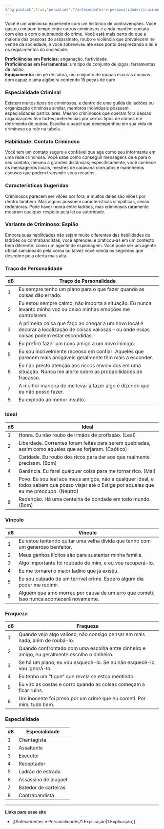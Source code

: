 ```yaml
---
{"dg-publish":true,"permalink":"/antecedentes-e-personalidades/criminoso/","created":"2024-07-23T08:29:11.000-03:00"}
---
```


Você é um criminoso experiente com um histórico de contravenções. Você gastou um bom tempo entre outros criminosos e ainda mantém contato com eles e com o submundo do crime. Você está mais perto do que a maioria das pessoas do assassinato, roubo e violência que prevalecem no ventre da sociedade, e você sobreviveu até esse ponto desprezando a lei e os regulamentos da sociedade.

**Proficiências em Perícias:** enganação, furtividade  
**Proficiências em Ferramentas:** um tipo de conjunto de jogos, ferramentas de ladino  
**Equipamento:** um pé de cabra, um conjunto de roupas escuras comuns com capuz e uma algibeira contendo 15 peças de ouro  

### Especialidade Criminal
Existem muitos tipos de criminosos, e dentro de uma guilda de ladrões ou organização criminosa similar, membros individuais possuem especialidades particulares. Mesmo criminosos que operam fora dessas organizações têm fortes preferências por certos tipos de crimes em detrimento de outros. Escolha o papel que desempenhou em sua vida de criminoso ou role na tabela.

### Habilidade: Contato Criminoso
Você tem um contato seguro e confiável que age como seu informante em uma rede criminosa. Você sabe como conseguir mensagens de e para o seu contato, mesmo a grandes distâncias; especificamente, você conhece os mensageiros locais, mestres de caravana corruptos e marinheiros escusos que podem transmitir seus recados.

### Características Sugeridas
Criminosos parecem ser vilões por fora, e muitos deles são vilões por dentro também. Mas alguns possuem características simpáticas, senão redentoras. Pode haver honra entre ladrões, mas criminosos raramente mostram qualquer respeito pela lei ou autoridade.

### Variante de Criminoso: Espião
Embora suas habilidades não sejam muito diferentes das habilidades de ladrões ou contrabandistas, você aprendeu e praticou-as em um contexto bem diferente: como um agente de espionagem. Você pode ser um agente oficial sancionado pela coroa ou talvez você venda os segredos que descobre pela oferta mais alta.

### Traço de Personalidade

| d8 | Traço de Personalidade                                                                                              |
|----|---------------------------------------------------------------------------------------------------------------------|
| 1  | Eu sempre tenho um plano para o que fazer quando as coisas dão errado.                                            |
| 2  | Eu estou sempre calmo, não importa a situação. Eu nunca levanto minha voz ou deixo minhas emoções me controlarem.|
| 3  | A primeira coisa que faço ao chegar a um novo local é decorar a localização de coisas valiosas – ou onde essas coisas podem estar escondidas.|
| 4  | Eu prefiro fazer um novo amigo a um novo inimigo.                                                                  |
| 5  | Eu sou incrivelmente receoso em confiar. Aqueles que parecem mais amigáveis geralmente têm mais a esconder.       |
| 6  | Eu não presto atenção aos riscos envolvidos em uma situação. Nunca me alerte sobre as probabilidades de fracasso.   |
| 7  | A melhor maneira de me levar a fazer algo é dizendo que eu não posso fazer.                                        |
| 8  | Eu explodo ao menor insulto.                                                                                       |

### Ideal

| d6 | Ideal                                                                                     |
|----|-------------------------------------------------------------------------------------------|
| 1  | Honra. Eu não roubo de irmãos de profissão. (Leal)                                       |
| 2  | Liberdade. Correntes foram feitas para serem quebradas, assim como aqueles que as forjaram. (Caótico) |
| 3  | Caridade. Eu roubo dos ricos para dar aos que realmente precisam. (Bom)                  |
| 4  | Ganância. Eu farei qualquer coisa para me tornar rico. (Mal)                            |
| 5  | Povo. Eu sou leal aos meus amigos, não a qualquer ideal, e todos sabem que posso viajar até o Estige por aqueles que eu me preocupo. (Neutro) |
| 6  | Redenção. Há uma centelha de bondade em todo mundo. (Bom)                                |

### Vínculo

| d6 | Vínculo                                                                                       |
|----|----------------------------------------------------------------------------------------------|
| 1  | Eu estou tentando quitar uma velha dívida que tenho com um generoso benfeitor.              |
| 2  | Meus ganhos ilícitos são para sustentar minha família.                                      |
| 3  | Algo importante foi roubado de mim, e eu vou recuperá-lo.                                   |
| 4  | Eu me tornarei o maior ladino que já existiu.                                               |
| 5  | Eu sou culpado de um terrível crime. Espero algum dia poder me redimir.                     |
| 6  | Alguém que amo morreu por causa de um erro que cometi. Isso nunca acontecerá novamente.      |

### Fraqueza

| d6 | Fraqueza                                                                                     |
|----|----------------------------------------------------------------------------------------------|
| 1  | Quando vejo algo valioso, não consigo pensar em mais nada, além de roubá-lo.                |
| 2  | Quando confrontado com uma escolha entre dinheiro e amigo, eu geralmente escolho o dinheiro.|
| 3  | Se há um plano, eu vou esquecê-lo. Se eu não esquecê-lo, vou ignorá-lo.                     |
| 4  | Eu tenho um “tique” que revela se estou mentindo.                                            |
| 5  | Eu viro as costas e corro quando as coisas começam a ficar ruins.                            |
| 6  | Um inocente foi preso por um crime que eu cometi. Por mim, tudo bem.                        |

### Especialidade

| d8 | Especialidade                 |
|----|-------------------------------|
| 1  | Chantagista                   |
| 2  | Assaltante                    |
| 3  | Executor                      |
| 4  | Receptador                    |
| 5  | Ladrão de estrada             |
| 6  | Assassino de aluguel          |
| 7  | Batedor de carteiras          |
| 8  | Contrabandista                |
___
**Links para esse site**
- [[Antecedentes e Personalidades/1.Explicação\|1.Explicação]]